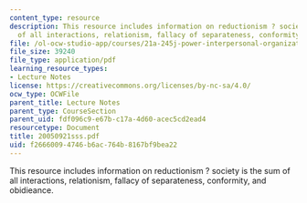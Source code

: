 ```yaml
---
content_type: resource
description: This resource includes information on reductionism ? society is the sum
  of all interactions, relationism, fallacy of separateness, conformity, and obidieance.
file: /ol-ocw-studio-app/courses/21a-245j-power-interpersonal-organizational-and-global-dimensions-fall-2005/f26660094746b6ac764b8167bf9bea22_20050921sss.pdf
file_size: 39240
file_type: application/pdf
learning_resource_types:
- Lecture Notes
license: https://creativecommons.org/licenses/by-nc-sa/4.0/
ocw_type: OCWFile
parent_title: Lecture Notes
parent_type: CourseSection
parent_uid: fdf096c9-e67b-c17a-4d60-acec5cd2ead4
resourcetype: Document
title: 20050921sss.pdf
uid: f2666009-4746-b6ac-764b-8167bf9bea22
---
```

This resource includes information on reductionism ? society is the sum of all interactions, relationism, fallacy of separateness, conformity, and obidieance.
